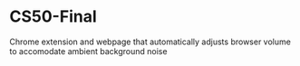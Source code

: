 # CS50-Final
Chrome extension and webpage that automatically adjusts browser volume to accomodate ambient background noise


